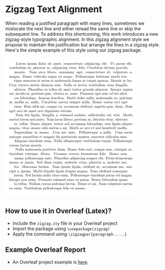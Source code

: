 # Zigzag Text Alignment

When reading a justified paragraph  with  many  lines,  sometimes  we mislocate  the  next  line and either reread the same line or skip the subsequent line. To address this shortcoming, this work introduces a new zigzag-style typographic alignment. In this zigzag alignment style we propose to maintain the justification but arrange the lines in a zigzag style. Here's the simple example of this style using our zigzag package.

![ZigZag](zigzag_paragraph.png)

## How to use it in Overleaf (Latex)?
* Include the `zigzag.sty` file in your Overleaf project
* Import the package using `\usepackage(zigzag)`
* Apply the command using `\zigzagpar{paragraph.....}`

## Example Overleaf Report 
* An Overleaf project example is [here](https://www.overleaf.com/read/sqntjzwhrrbs).
